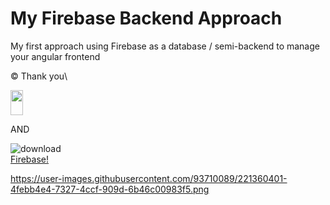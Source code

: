 # My Firebase Backend Approach

My first approach using Firebase as a database / semi-backend to manage your angular frontend

:copyright: Thank you\

<img src="[https://user-images.githubusercontent.com/93710089/221360401-4febb4e4-7327-4ccf-909d-6b46c00983f5.png])" width="20" height="40" />

AND

![download](https://user-images.githubusercontent.com/93710089/221360400-1dfb48e1-4904-414e-a0c6-5198ce7cb87f.png)\
[Firebase!](https://firebase.google.com/)


https://user-images.githubusercontent.com/93710089/221360401-4febb4e4-7327-4ccf-909d-6b46c00983f5.png
